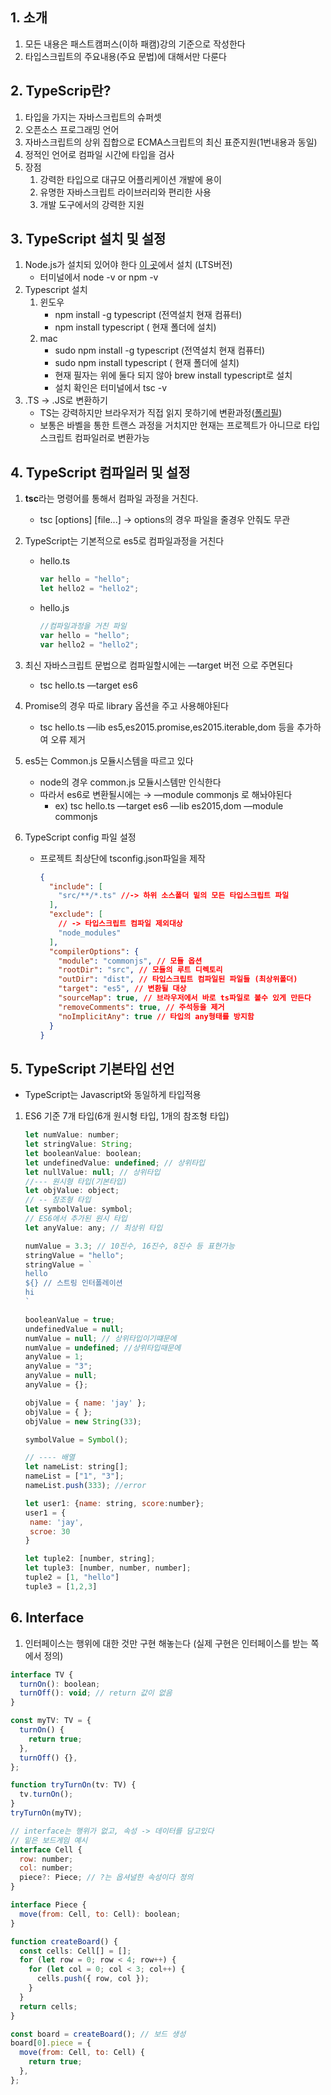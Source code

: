 ## 1. 소개

1. 모든 내용은 패스트캠퍼스(이하 패캠)강의 기준으로 작성한다
2. 타입스크립트의 주요내용(주요 문법)에 대해서만 다룬다

## 2. TypeScrip란?

1. 타입을 가지는 자바스크립트의 슈퍼셋
2. 오픈소스 프로그래밍 언어
3. 자바스크립트의 상위 집합으로 ECMA스크립트의 최신 표준지원(1번내용과 동일)
4. 정적인 언어로 컴파일 시간에 타입을 검사
5. 장점
   1. 강력한 타입으로 대규모 어플리케이션 개발에 용이
   2. 유명한 자바스크립트 라이브러리와 편리한 사용
   3. 개발 도구에서의 강력한 지원

## 3. TypeScript 설치 및 설정

1. Node.js가 설치되 있어야 한다 [이 곳](https://nodejs.org/en/)에서 설치 (LTS버전)
   - 터미널에서 node -v or npm -v
2. Typescript 설치
   1. 윈도우
      - npm install -g typescript (전역설치 현재 컴퓨터)
      - npm install typescript ( 현재 폴더에 설치)
   2. mac
      - sudo npm install -g typescript (전역설치 현재 컴퓨터)
      - sudo npm install typescript ( 현재 폴더에 설치)
      - 현재 필자는 위에 둘다 되지 않아 brew install typescript로 설치
      - 설치 확인은 터미널에서 tsc -v
3. .TS → .JS로 변환하기
   - TS는 강력하지만 브라우저가 직접 읽지 못하기에 변환과정([폴리필](https://ko.javascript.info/polyfills))
   - 보통은 바벨을 통한 트랜스 과정을 거치지만 현재는 프로젝트가 아니므로 타입스크립트 컴파일러로 변환가능

## 4. TypeScript 컴파일러 및 설정

1. **tsc**라는 명령어를 통해서 컴파일 과정을 거친다.
   - tsc [options] [file...] → options의 경우 파일을 줄경우 안줘도 무관
2. TypeScript는 기본적으로 es5로 컴파일과정을 거친다

   - hello.ts

     ```jsx
     var hello = "hello";
     let hello2 = "hello2";
     ```

   - hello.js

     ```jsx
     //컴파일과정을 거친 파일
     var hello = "hello";
     var hello2 = "hello2";
     ```

3. 최신 자바스크립트 문법으로 컴파일할시에는 —target 버전 으로 주면된다
   - tsc hello.ts —target es6
4. Promise의 경우 따로 library 옵션을 주고 사용해야된다
   - tsc hello.ts —lib es5,es2015.promise,es2015.iterable,dom 등을 추가하여 오류 제거
5. es5는 Common.js 모듈시스템을 따르고 있다
   - node의 경우 common.js 모듈시스템만 인식한다
   - 따라서 es6로 변환될시에는 → —module commonjs 로 해놔야된다
     - ex) tsc hello.ts —target es6 —lib es2015,dom —module commonjs
6. TypeScript config 파일 설정

   - 프로젝트 최상단에 tsconfig.json파일을 제작

     ```json
     {
       "include": [
         "src/**/*.ts" //-> 하위 소스폴더 밑의 모든 타입스크립트 파일
       ],
       "exclude": [
         // -> 타입스크립트 컴파일 제외대상
         "node_modules"
       ],
       "compilerOptions": {
         "module": "commonjs", // 모듈 옵션
         "rootDir": "src", // 모듈의 루트 디렉토리
         "outDir": "dist", // 타입스크립트 컴파일된 파일들 (최상위폴더)
         "target": "es5", // 변환될 대상
         "sourceMap": true, // 브라우저에서 바로 ts파일로 볼수 있게 만든다
         "removeComments": true, // 주석등을 제거
         "noImplicitAny": true // 타입의 any형태를 방지함
       }
     }
     ```

## 5. TypeScript 기본타입 선언

- TypeScript는 Javascript와 동일하게 타입적용

1. ES6 기준 7개 타입(6개 원시형 타입, 1개의 참조형 타입)

   ```jsx
   let numValue: number;
   let stringValue: String;
   let booleanValue: boolean;
   let undefinedValue: undefined; // 상위타입
   let nullValue: null; // 상위타입
   //--- 원시형 타입(기본타입)
   let objValue: object;
   // -- 참조형 타입
   let symbolValue: symbol;
   // ES6에서 추가된 원시 타입
   let anyValue: any; // 최상위 타입

   numValue = 3.3; // 10진수, 16진수, 8진수 등 표현가능
   stringValue = "hello";
   stringValue = `
   hello
   ${} // 스트링 인터폴레이션
   hi
   `

   booleanValue = true;
   undefinedValue = null;
   numValue = null; // 상위타입이기떄문에
   numValue = undefined; //상위타입때문에
   anyValue = 1;
   anyValue = "3";
   anyValue = null;
   anyValue = {};

   objValue = { name: 'jay' };
   objValue = { };
   objValue = new String(33);

   symbolValue = Symbol();

   // ---- 배열
   let nameList: string[];
   nameList = ["1", "3"];
   nameList.push(333); //error

   let user1: {name: string, score:number};
   user1 = {
   	name: 'jay',
   	scroe: 30
   }

   let tuple2: [number, string];
   let tuple3: [number, number, number];
   tuple2 = [1, "hello"]
   tuple3 = [1,2,3]
   ```

## 6. Interface

1. 인터페이스는 행위에 대한 것만 구현 해놓는다 (실제 구현은 인터페이스를 받는 쪽에서 정의)

```jsx
interface TV {
  turnOn(): boolean;
  turnOff(): void; // return 값이 없음
}

const myTV: TV = {
  turnOn() {
    return true;
  },
  turnOff() {},
};

function tryTurnOn(tv: TV) {
  tv.turnOn();
}
tryTurnOn(myTV);

// interface는 행위가 없고, 속성 -> 데이터를 담고있다
// 밑은 보드게임 예시
interface Cell {
  row: number;
  col: number;
  piece?: Piece; // ?는 옵셔널한 속성이다 정의
}

interface Piece {
  move(from: Cell, to: Cell): boolean;
}

function createBoard() {
  const cells: Cell[] = [];
  for (let row = 0; row < 4; row++) {
    for (let col = 0; col < 3; col++) {
      cells.push({ row, col });
    }
  }
  return cells;
}

const board = createBoard(); // 보드 생성
board[0].piece = {
  move(from: Cell, to: Cell) {
    return true;
  },
};
```
